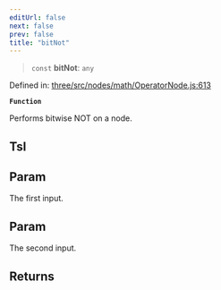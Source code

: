 ```yaml
---
editUrl: false
next: false
prev: false
title: "bitNot"
---
```


> `const` **bitNot**: `any`

Defined in: [three/src/nodes/math/OperatorNode.js:613](https://github.com/DefinitelyMaybe/three-i18n/blob/fa57b79433d1c349ffb23a78727299c8d4190136/three/src/nodes/math/OperatorNode.js#L613)

**`Function`**

Performs bitwise NOT on a node.

## Tsl

## Param

The first input.

## Param

The second input.

## Returns
